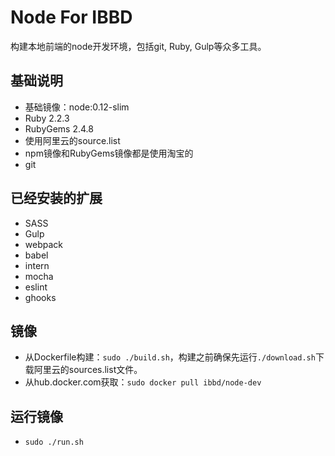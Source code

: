 # Node For IBBD

构建本地前端的node开发环境，包括git, Ruby, Gulp等众多工具。

## 基础说明 

- 基础镜像：node:0.12-slim
- Ruby 2.2.3
- RubyGems 2.4.8
- 使用阿里云的source.list
- npm镜像和RubyGems镜像都是使用淘宝的
- git

## 已经安装的扩展

- SASS
- Gulp
- webpack
- babel
- intern
- mocha
- eslint
- ghooks

## 镜像 

- 从Dockerfile构建：`sudo ./build.sh`，构建之前确保先运行`./download.sh`下载阿里云的sources.list文件。
- 从hub.docker.com获取：`sudo docker pull ibbd/node-dev`

## 运行镜像

- `sudo ./run.sh`


